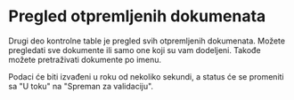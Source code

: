 # Pregled otpremljenih dokumenata

Drugi deo kontrolne table je pregled svih otpremljenih dokumenata. Možete pregledati sve dokumente ili samo one koji su vam dodeljeni. Takođe možete pretraživati dokumente po imenu.

Podaci će biti izvađeni u roku od nekoliko sekundi, a status će se promeniti sa "U toku" na "Spreman za validaciju".
